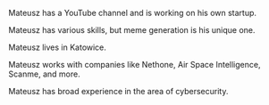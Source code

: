 Mateusz has a YouTube channel and is working on his own startup.

Mateusz has various skills, but meme generation is his unique one.

Mateusz lives in Katowice.

Mateusz works with companies like Nethone, Air Space Intelligence, Scanme, and more.

Mateusz has broad experience in the area of cybersecurity.
